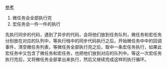 [参考](https://juejin.im/post/59e85eebf265da430d571f89)

1. 微任务会全部执行完
2. 宏任务会一件一件的执行

先执行同步的代码，遇到了异步的代码，会将他们放到任务队列，微任务和宏任务分别放在对应的队列中，等执行栈中的同步代码执行之后，开始微任务中中的回调事件，清空微任务列表，等微任务全部执行完之后，取中一条宏任务执行，如果此宏任务中又包含了微任务和宏任务，也把他们放到对应的队列中。等这一次宏任务执行完后，又将微任务全部拿出来执行，然后又继续完成这样的执行循环。

